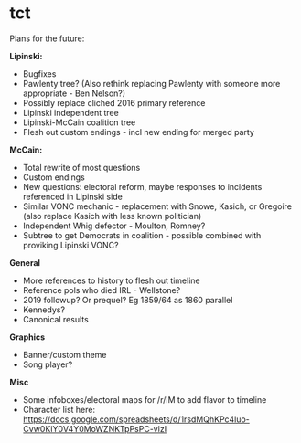 # tct

Plans for the future:

**Lipinski:**
 - Bugfixes
 - Pawlenty tree? (Also rethink replacing Pawlenty with someone more appropriate - Ben Nelson?)
 - Possibly replace cliched 2016 primary reference
 - Lipinski independent tree
 - Lipinski-McCain coalition tree
 - Flesh out custom endings - incl new ending for merged party

**McCain:**
 - Total rewrite of most questions
 - Custom endings
 - New questions: electoral reform, maybe responses to incidents referenced in Lipinski side
 - Similar VONC mechanic - replacement with Snowe, Kasich, or Gregoire (also replace Kasich with less known politician)
 - Independent Whig defector - Moulton, Romney?
 - Subtree to get Democrats in coalition - possible combined with proviking Lipinski VONC?

**General**
 - More references to history to flesh out timeline
 - Reference pols who died IRL - Wellstone?
 - 2019 followup? Or prequel? Eg 1859/64 as 1860 parallel
 - Kennedys?
 - Canonical results

**Graphics**
 - Banner/custom theme
 - Song player?

**Misc**
 - Some infoboxes/electoral maps for /r/IM to add flavor to timeline
 - Character list here: https://docs.google.com/spreadsheets/d/1rsdMQhKPc4luo-Cvw0KiY0V4Y0MoWZNKTpPsPC-vlzI
